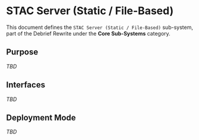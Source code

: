 # STAC Server (Static / File-Based)

This document defines the `STAC Server (Static / File-Based)` sub-system, part of the Debrief Rewrite under the **Core Sub-Systems** category.

## Purpose

_TBD_

## Interfaces

_TBD_

## Deployment Mode

_TBD_
